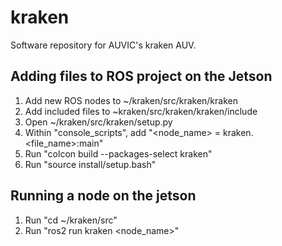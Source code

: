 # kraken
Software repository for AUVIC's kraken AUV.

## Adding files to ROS project on the Jetson
1. Add new ROS nodes to ~/kraken/src/kraken/kraken
2. Add included files to ~kraken/src/kraken/kraken/include
3. Open ~/kraken/src/kraken/setup.py
4. Within "console_scripts", add "<node_name> = kraken.<file_name>:main"
5. Run "colcon build --packages-select kraken"
6. Run "source install/setup.bash"

## Running a node on the jetson
1. Run "cd ~/kraken/src"
2. Run "ros2 run kraken <node_name>"
